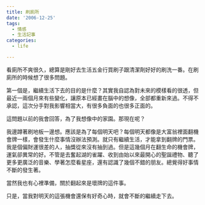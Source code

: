 ```yaml
---
title: 刷廁所
date: '2006-12-25'
tags:
  - 情感
  - 生活記事
categories:
  - life

---
```

看廁所不爽很久，總算是剛好去生活五金行買刷子跟清潔劑好好的刷洗一番。在刷廁所的時候想了很多問題。  
  
第一個是，繼續生活下去的目的是什麼？其實我自認為對未來的模樣看的很透，但最近一兩個月來有些變化，讓原本已經畫在腦中的想像，全部都重新來過。不得不承認，這次分手對我影響相當大，有很多負面的也很多正面的。  
  
這問題以前的我會回答，為了我想像中的家園。那現在呢？  
  
我邊蹲著刷地板一邊想。應該是為了每個明天吧？每個明天都像是大富翁裡面翻機會牌一樣，會發生什麼事情沒辦法預測。就只有繼續生活，才能拿到翻牌的門票。我是個偏財運很差的人，抽獎從來沒有抽到過。但是這幾個月在翻生命的機會牌，運氣卻異常的好。不管是去奮起湖的雀躍、收到由始以來最開心的聖誕禮物、聽了更多更廣泛的音樂、學著怎麼看星座，還有認識了幾個不錯的朋友。總覺得好事情不斷的發生著。  
  
當然我也有心裡準備，關於翻起來是壞牌的這件事。  
  
只是，當我對明天的這張機會還保有好奇心時，就會不斷的繼續走下去。